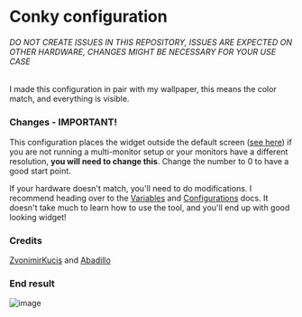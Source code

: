 # Conky configuration
###### DO NOT CREATE ISSUES IN THIS REPOSITORY, ISSUES ARE EXPECTED ON OTHER HARDWARE, CHANGES MIGHT BE NECESSARY FOR YOUR USE CASE
I made this configuration in pair with my wallpaper, this means the color match, and everything is visible.

### Changes - IMPORTANT!
This configuration places the widget outside the default screen ([see here](https://github.com/Frequential/conky-configuration/blob/13eb3b586c34aedd21910f866691f211dd55deea/conky.conf#L56)) if you are not running a multi-monitor setup or your monitors have a different resolution, **you will need to change this**. Change the number to 0 to have a good start point.

If your hardware doesn't match, you'll need to do modifications. I recommend heading over to the [Variables](http://conky.sourceforge.net/variables.html) and [Configurations](http://conky.sourceforge.net/config_settings.html) docs.
It doesn't take much to learn how to use the tool, and you'll end up with good looking widget!

### Credits
[ZvonimirKucis](https://github.com/ZvonimirKucis/conky) and [Abadillo](https://github.com/abadillo/files)

### End result
![image](https://user-images.githubusercontent.com/28309837/127056441-4869d168-72f2-4721-913a-63f4abbd9bc4.png)
